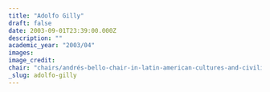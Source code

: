```yaml
---
title: "Adolfo Gilly"
draft: false
date: 2003-09-01T23:39:00.000Z
description: ""
academic_year: "2003/04"
images:
image_credit:
chair: "chairs/andrés-bello-chair-in-latin-american-cultures-and-civilizations.md"
_slug: adolfo-gilly
---
```


